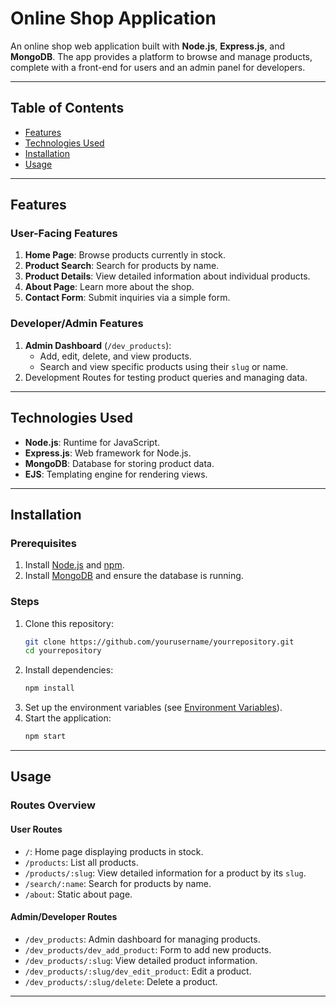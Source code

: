 
# Online Shop Application

An online shop web application built with **Node.js**, **Express.js**, and **MongoDB**. The app provides a platform to browse and manage products, complete with a front-end for users and an admin panel for developers.

---

## Table of Contents

- [Features](#features)
- [Technologies Used](#technologies-used)
- [Installation](#installation)
- [Usage](#usage)

---

## Features

### User-Facing Features
1. **Home Page**: Browse products currently in stock.
2. **Product Search**: Search for products by name.
3. **Product Details**: View detailed information about individual products.
4. **About Page**: Learn more about the shop.
5. **Contact Form**: Submit inquiries via a simple form.

### Developer/Admin Features
1. **Admin Dashboard** (`/dev_products`):
   - Add, edit, delete, and view products.
   - Search and view specific products using their `slug` or name.
2. Development Routes for testing product queries and managing data.

---

## Technologies Used

- **Node.js**: Runtime for JavaScript.
- **Express.js**: Web framework for Node.js.
- **MongoDB**: Database for storing product data.
- **EJS**: Templating engine for rendering views.

---

## Installation

### Prerequisites
1. Install [Node.js](https://nodejs.org/) and [npm](https://www.npmjs.com/).
2. Install [MongoDB](https://www.mongodb.com/) and ensure the database is running.

### Steps
1. Clone this repository:
   ```bash
   git clone https://github.com/yourusername/yourrepository.git
   cd yourrepository
   ```
2. Install dependencies:
   ```bash
   npm install
   ```
3. Set up the environment variables (see [Environment Variables](#environment-variables)).
4. Start the application:
   ```bash
   npm start
   ```

---

## Usage

### Routes Overview

#### User Routes
- `/`: Home page displaying products in stock.
- `/products`: List all products.
- `/products/:slug`: View detailed information for a product by its `slug`.
- `/search/:name`: Search for products by name.
- `/about`: Static about page.

#### Admin/Developer Routes
- `/dev_products`: Admin dashboard for managing products.
- `/dev_products/dev_add_product`: Form to add new products.
- `/dev_products/:slug`: View detailed product information.
- `/dev_products/:slug/dev_edit_product`: Edit a product.
- `/dev_products/:slug/delete`: Delete a product.

---



